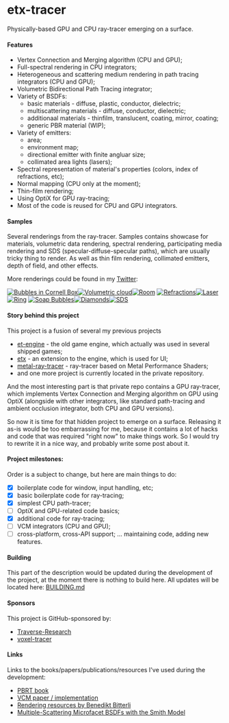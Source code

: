 # etx-tracer

Physically-based GPU and CPU ray-tracer emerging on a surface.

#### Features
 * Vertex Connection and Merging algorithm (CPU and GPU);
 * Full-spectral rendering in CPU integrators;
 * Heterogeneous and scattering medium rendering in path tracing integrators (CPU and GPU);
 * Volumetric Bidirectional Path Tracing integrator;
 * Variety of BSDFs: 
    - basic materials - diffuse, plastic, conductor, dielectric;
    - multiscattering materials - diffuse, conductor, dielectric;
    - additionaal materials - thinfilm, translucent, coating, mirror, coating;
    - generic PBR material (WIP);
 * Variety of emitters:
    - area;
    - environment map;
    - directional emitter with finite angluar size;
    - collimated area lights (lasers);
 * Spectral representation of material's properties (colors, index of refractions, etc);
 * Normal mapping (CPU only at the moment);
 * Thin-film rendering;
 * Using OptiX for GPU ray-tracing;
 * Most of the code is reused for CPU and GPU integrators.

#### Samples
Several renderings from the ray-tracer. Samples contains showcase for materials, volumetric data rendering, spectral rendering, participating media rendering and SDS (specular-diffuse-specular paths), which are usually tricky thing to render. As well as thin film rendering, collimated emitters, depth of field, and other effects.

More renderings could be found in my [Twitter](https://twitter.com/serhii_rieznik):

[![Bubbles in Cornell Box](./docs/preview/bubble.png)](./docs/images/bubble.png)[![Volumetric cloud](./docs/preview/volumetric-cloud.png)](./docs/images/volumetric-cloud.png)[![Room](./docs/preview/room.png)](./docs/images/room.png)
[![Refractions](./docs/preview/volumetric-refractions.png)](./docs/images/volumetric-refractions.png)[![Laser](./docs/preview/laser.png)](./docs/images/laser.png)[![Ring](./docs/preview/ring.png)](./docs/images/ring.png)
[![Soap Bubbles](./docs/preview/soapbubbles.png)](./docs/imagessoapbubbles.png)[![Diamonds](./docs/preview/diamonds.png)](./docs/images/diamonds.png)[![SDS](./docs/preview/sds.png)](./docs/images/sds.png)

#### Story behind this project

This project is a fusion of several my previous projects 
  * [et-engine](https://github.com/sergeyreznik/et-engine) - the old game engine, which actually was used in several shipped games;
  * [etx](https://github.com/sergeyreznik/et-x-classic) - an extension to the engine, which is used for UI;
  * [metal-ray-tracer](https://github.com/sergeyreznik/metal-ray-tracer) - ray-tracer based on Metal Performance Shaders;
  * and one more project is currently located in the private repository. 

And the most interesting part is that private repo contains a GPU ray-tracer, which implements Vertex Connection and Merging algorithm on GPU using OptiX (alongside with other integrators, like standard path-tracing and ambient occlusion integrator, both CPU and GPU versions).

So now it is time for that hidden project to emerge on a surface. Releasing it as-is would be too embarrassing for me, because it contains a lot of hacks and code that was required "right now" to make things work. So I would try to rewrite it in a nice way, and probably write some post about it.

#### Project milestones:
Order is a subject to change, but here are main things to do:
- [x] boilerplate code for window, input handling, etc;
- [x] basic boilerplate code for ray-tracing;
- [x] simplest CPU path-tracer;
- [ ] OptiX and GPU-related code basics;
- [x] additional code for ray-tracing;
- [ ] VCM integrators (CPU and GPU);
- [ ] cross-platform, cross-API support;
  ... maintaining code, adding new features.

#### Building
This part of the description would be updated during the development of the project, at the moment there is nothing to build here.
All updates will be located here: [BUILDING.md](docs/BUILDING.md)

#### Sponsors
This project is GitHub-sponsored by:
* [Traverse-Research](https://github.com/Traverse-Research)
* [voxel-tracer](https://github.com/voxel-tracer)

#### Links
Links to the books/papers/publications/resources I've used during the development:
 - [PBRT book](https://www.pbr-book.org/)
 - [VCM paper / implementation](https://cgg.mff.cuni.cz/~jaroslav/papers/2012-vcm/)
 - [Rendering resources by Benedikt Bitterli](https://benedikt-bitterli.me/resources/)
 - [Multiple-Scattering Microfacet BSDFs with the Smith Model](https://eheitzresearch.wordpress.com/240-2/)
